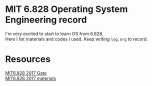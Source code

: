 # MIT 6.828 Operating System Engineering record

I'm very excited to start to learn OS from 6.828.  
Here I list materials and codes I used.
Keep writing `log.org` to record.  

# Resources  
[MIT6.828 2017 Gate](https://pdos.csail.mit.edu/6.828/2017/schedule.html)  
[MIT6.828 2017 materials](https://pdos.csail.mit.edu/6.828/2017/reference.html)


